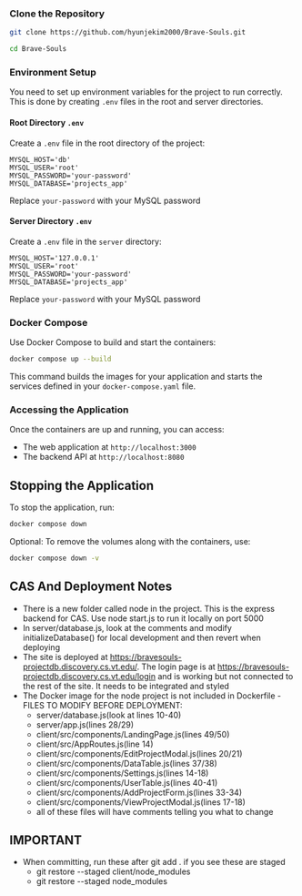 ### Clone the Repository

```bash
git clone https://github.com/hyunjekim2000/Brave-Souls.git
```

```bash
cd Brave-Souls
```

### Environment Setup

You need to set up environment variables for the project to run correctly. This is done by creating `.env` files in the root and server directories.

#### Root Directory `.env`

Create a `.env` file in the root directory of the project:

```plaintext
MYSQL_HOST='db'
MYSQL_USER='root'
MYSQL_PASSWORD='your-password'
MYSQL_DATABASE='projects_app'
```

Replace `your-password` with your MySQL password

#### Server Directory `.env`

Create a `.env` file in the `server` directory:

```plaintext
MYSQL_HOST='127.0.0.1'
MYSQL_USER='root'
MYSQL_PASSWORD='your-password'
MYSQL_DATABASE='projects_app'
```

Replace `your-password` with your MySQL password

### Docker Compose

Use Docker Compose to build and start the containers:

```bash
docker compose up --build
```

This command builds the images for your application and starts the services defined in your `docker-compose.yaml` file. 

### Accessing the Application

Once the containers are up and running, you can access:
- The web application at `http://localhost:3000`
- The backend API at `http://localhost:8080`

## Stopping the Application

To stop the application, run:

```bash
docker compose down
```

Optional: To remove the volumes along with the containers, use:

```bash
docker compose down -v
```


## CAS And Deployment Notes
- There is a new folder called node in the project. This is the express backend for CAS. Use node start.js to run it locally on port 5000
- In server/database.js, look at the comments and modify initializeDatabase() for local development and then revert when deploying
- The site is deployed at https://bravesouls-projectdb.discovery.cs.vt.edu/. The login page is at https://bravesouls-projectdb.discovery.cs.vt.edu/login and is working but not connected to the rest of the site. It needs to be integrated and styled
- The Docker image for the node project is not included in Dockerfile
-FILES TO MODIFY BEFORE DEPLOYMENT: 
    - server/database.js(look at lines 10-40)
    - server/app.js(lines 28/29)
    - client/src/components/LandingPage.js(lines 49/50)
    - client/src/AppRoutes.js(line 14)
    - client/src/components/EditProjectModal.js(lines 20/21)
    - client/src/components/DataTable.js(lines 37/38)
    - client/src/components/Settings.js(lines 14-18)
    - client/src/components/UserTable.js(lines 40-41)
    - client/src/components/AddProjectForm.js(lines 33-34)
    - client/src/components/ViewProjectModal.js(lines 17-18)
    - all of these files will have comments telling you what to change



## IMPORTANT
- When committing, run these after git add . if you see these are staged
    - git restore --staged client/node_modules
    - git restore --staged node_modules


